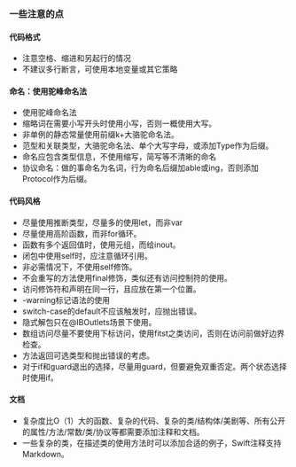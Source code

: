 ### 一些注意的点

#### 代码格式

* 注意空格、缩进和另起行的情况
* 不建议多行断言，可使用本地变量或其它策略

#### 命名：使用驼峰命名法

* 使用驼峰命名法
* 缩略词在需要小写开头时使用小写，否则一概使用大写。
* 非单例的静态常量使用前缀k+大骆驼命名法。
* 范型和关联类型，大骆驼命名法、单个大写字母，或添加Type作为后缀。
* 命名应包含类型信息，不使用缩写，简写等不清晰的命名
* 协议命名：做的事命名为名词，行为命名后缀加able或ing，否则添加Protocol作为后缀。

#### 代码风格

* 尽量使用推断类型，尽量多的使用let，而非var
* 尽量使用高阶函数，而非for循环。
* 函数有多个返回值时，使用元组，而给inout。
* 闭包中使用self时，应注意循环引用。
* 非必需情况下，不使用self修饰。
* 不会重写的方法使用final修饰，类似还有访问控制符的使用。
* 访问修饰符和声明在同一行，且应放在第一个位置。
* -warning标记语法的使用
* switch-case的default不应该触发时，应抛出错误。
* 隐式解包只在@IBOutlets场景下使用。
* 数组访问尽量不要使用下标访问，使用fitst之类访问，否则在访问前做好边界检查。
* 方法返回可选类型和抛出错误的考虑。
* 对于if和guard退出的选择，尽量用guard，但要避免双重否定。两个状态选择时使用if。

#### 文档

* 复杂度比O（1）大的函数、复杂的代码、复杂的类/结构体/美剧等、所有公开的属性/方法/常数/类/协议等都需要添加注释和文档。
* 一些复杂的类，在描述类的使用方法时可以添加合适的例子，Swift注释支持Markdown。